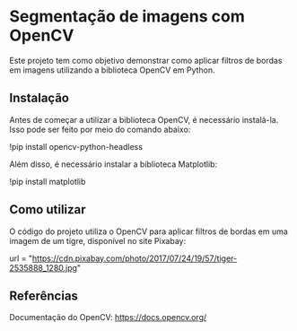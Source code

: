 
# Segmentação de imagens com OpenCV
Este projeto tem como objetivo demonstrar como aplicar filtros de bordas em imagens utilizando a biblioteca OpenCV em Python.

## Instalação
Antes de começar a utilizar a biblioteca OpenCV, é necessário instalá-la. Isso pode ser feito por meio do comando abaixo:

!pip install opencv-python-headless

Além disso, é necessário instalar a biblioteca Matplotlib:

!pip install matplotlib

## Como utilizar
O código do projeto utiliza o OpenCV para aplicar filtros de bordas em uma imagem de um tigre, disponível no site Pixabay:

url = "https://cdn.pixabay.com/photo/2017/07/24/19/57/tiger-2535888_1280.jpg"

## Referências
Documentação do OpenCV: https://docs.opencv.org/
